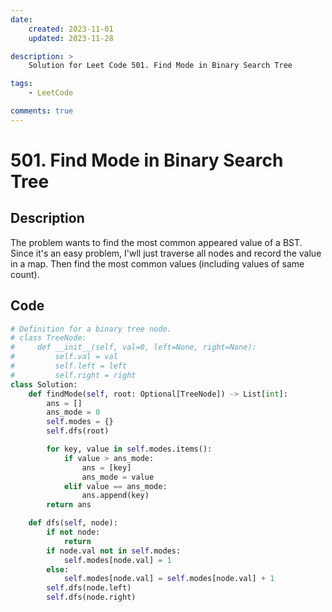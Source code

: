 ```yaml
---
date:
    created: 2023-11-01
    updated: 2023-11-28

description: >
	Solution for Leet Code 501. Find Mode in Binary Search Tree

tags:
    - LeetCode

comments: true
---
```

# 501. Find Mode in Binary Search Tree

## Description

The problem wants to find the most common appeared value of a BST. Since it's an easy problem, I'wll just traverse all nodes and record the value in a map. Then find the most common values (including values of same count).

## Code

```python
# Definition for a binary tree node.
# class TreeNode:
#     def __init__(self, val=0, left=None, right=None):
#         self.val = val
#         self.left = left
#         self.right = right
class Solution:
    def findMode(self, root: Optional[TreeNode]) -> List[int]:
        ans = []
        ans_mode = 0
        self.modes = {}
        self.dfs(root)

        for key, value in self.modes.items():
            if value > ans_mode:
                ans = [key]
                ans_mode = value
            elif value == ans_mode:
                ans.append(key)
        return ans

    def dfs(self, node):
        if not node:
            return
        if node.val not in self.modes:
            self.modes[node.val] = 1
        else:
            self.modes[node.val] = self.modes[node.val] + 1
        self.dfs(node.left)
        self.dfs(node.right)
```